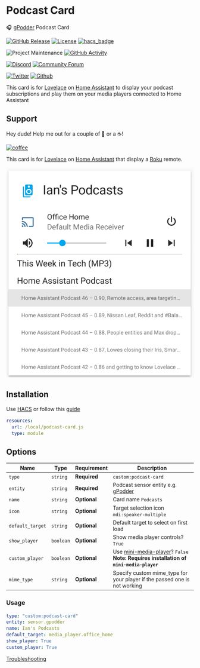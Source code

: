# Podcast Card

🎧 [gPodder](https://gpodder.net/) Podcast Card

[![GitHub Release][releases-shield]][releases]
[![License][license-shield]](LICENSE.md)
[![hacs_badge](https://img.shields.io/badge/HACS-Default-orange.svg?style=for-the-badge)](https://github.com/custom-components/hacs)

![Project Maintenance][maintenance-shield]
[![GitHub Activity][commits-shield]][commits]

[![Discord][discord-shield]][discord]
[![Community Forum][forum-shield]][forum]

[![Twitter][twitter]][twitter]
[![Github][github]][github]

This card is for [Lovelace](https://www.home-assistant.io/lovelace) on [Home Assistant](https://www.home-assistant.io/) to display your podcast subscriptions and play them on your media players connected to Home Assistant

## Support

Hey dude! Help me out for a couple of :beers: or a :coffee:!

[![coffee](https://www.buymeacoffee.com/assets/img/custom_images/black_img.png)](https://www.buymeacoffee.com/zJtVxUAgH)

This card is for [Lovelace](https://www.home-assistant.io/lovelace) on [Home Assistant](https://www.home-assistant.io/) that display a [Roku](https://www.roku.com/) remote.

![example](example.png)

## Installation

Use [HACS](https://hacs.xyz) or follow this [guide](https://github.com/thomasloven/hass-config/wiki/Lovelace-Plugins)

```yaml
resources:
  url: /local/podcast-card.js
  type: module
```

## Options

| Name             | Type      | Requirement  | Description                                                                                                                          |
| ---------------- | --------- | ------------ | ------------------------------------------------------------------------------------------------------------------------------------ |
| `type`           | `string`  | **Required** | `custom:podcast-card`                                                                                                                |
| `entity`         | `string`  | **Required** | Podcast sensor entity e.g. [gPodder](https://github.com/custom-components/gpodder)                                                   |
| `name`           | `string`  | **Optional** | Card name `Podcasts`                                                                                                                 |
| `icon`           | `string`  | **Optional** | Target selection icon `mdi:speaker-multiple`                                                                                         |
| `default_target` | `string`  | **Optional** | Default target to select on first load                                                                                               |
| `show_player`    | `boolean` | **Optional** | Show media player controls? `True`                                                                                                   |
| `custom_player`  | `boolean` | **Optional** | Use [mini-media-player](https://github.com/kalkih/mini-media-player)? `False` **Note: Requires installation of `mini-media-player`** |
| `mime_type`      | `string`  | **Optional** | Specify custom mime_type for your player if the passed one is not working                                                            |

### Usage

```yaml
type: "custom:podcast-card"
entity: sensor.gpodder
name: Ian's Podcasts
default_target: media_player.office_home
show_player: True
custom_player: True
```

[Troubleshooting](https://github.com/thomasloven/hass-config/wiki/Lovelace-Plugins)

[commits-shield]: https://img.shields.io/github/commit-activity/y/iantrich/podcast-card.svg?style=for-the-badge
[commits]: https://github.com/iantrich/podcast-card/commits/master
[discord]: https://discord.gg/Qa5fW2R
[discord-shield]: https://img.shields.io/discord/330944238910963714.svg?style=for-the-badge
[forum-shield]: https://img.shields.io/badge/community-forum-brightgreen.svg?style=for-the-badge
[forum]: https://community.home-assistant.io/t/podcast-card-component-for-gpodder/106758
[license-shield]: https://img.shields.io/github/license/iantrich/podcast-card.svg?style=for-the-badge
[maintenance-shield]: https://img.shields.io/badge/maintainer-Ian%20Richardson%20%40iantrich-blue.svg?style=for-the-badge
[releases-shield]: https://img.shields.io/github/release/iantrich/podcast-card.svg?style=for-the-badge
[releases]: https://github.com/iantrich/podcast-card/releases
[twitter]: https://img.shields.io/twitter/follow/iantrich.svg?style=social
[github]: https://img.shields.io/github/followers/iantrich.svg?style=social
